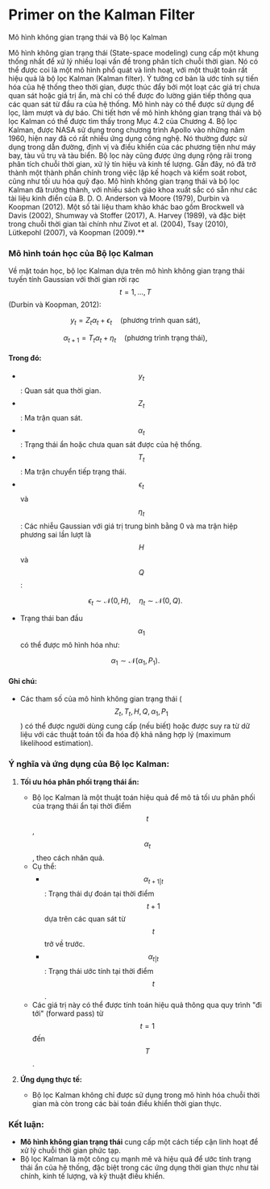 # Primer on the Kalman Filter
Mô hình không gian trạng thái và Bộ lọc Kalman

Mô hình không gian trạng thái (State-space modeling) cung cấp một khung thống nhất để xử lý nhiều loại vấn đề trong phân tích chuỗi thời gian. Nó có thể được coi là một mô hình phổ quát và linh hoạt, với một thuật toán rất hiệu quả là bộ lọc Kalman (Kalman filter). Ý tưởng cơ bản là ước tính sự tiến hóa của hệ thống theo thời gian, được thúc đẩy bởi một loạt các giá trị chưa quan sát hoặc giá trị ẩn, mà chỉ có thể được đo lường gián tiếp thông qua các quan sát từ đầu ra của hệ thống. Mô hình này có thể được sử dụng để lọc, làm mượt và dự báo. Chi tiết hơn về mô hình không gian trạng thái và bộ lọc Kalman có thể được tìm thấy trong Mục 4.2 của Chương 4.
Bộ lọc Kalman, được NASA sử dụng trong chương trình Apollo vào những năm 1960, hiện nay đã có rất nhiều ứng dụng công nghệ. Nó thường được sử dụng trong dẫn đường, định vị và điều khiển của các phương tiện như máy bay, tàu vũ trụ và tàu biển. Bộ lọc này cũng được ứng dụng rộng rãi trong phân tích chuỗi thời gian, xử lý tín hiệu và kinh tế lượng. Gần đây, nó đã trở thành một thành phần chính trong việc lập kế hoạch và kiểm soát robot, cũng như tối ưu hóa quỹ đạo.
Mô hình không gian trạng thái và bộ lọc Kalman đã trưởng thành, với nhiều sách giáo khoa xuất sắc có sẵn như các tài liệu kinh điển của B. D. O. Anderson và Moore (1979), Durbin và Koopman (2012). Một số tài liệu tham khảo khác bao gồm Brockwell và Davis (2002), Shumway và Stoffer (2017), A. Harvey (1989), và đặc biệt trong chuỗi thời gian tài chính như Zivot et al. (2004), Tsay (2010), Lütkepohl (2007), và Koopman (2009).**

### Mô hình toán học của Bộ lọc Kalman
Về mặt toán học, bộ lọc Kalman dựa trên mô hình không gian trạng thái tuyến tính Gaussian với thời gian rời rạc $$t = 1, \dots, T$$ (Durbin và Koopman, 2012):

$$y_t = Z_t \alpha_t + \epsilon_t \quad (\text{phương trình quan sát}),$$

$$\alpha_{t+1} = T_t \alpha_t + \eta_t \quad (\text{phương trình trạng thái}),$$

#### Trong đó:
- $$y_t$$: Quan sát qua thời gian.
- $$Z_t$$: Ma trận quan sát.
- $$\alpha_t$$: Trạng thái ẩn hoặc chưa quan sát được của hệ thống.
- $$T_t$$: Ma trận chuyển tiếp trạng thái.
- $$\epsilon_t$$ và $$\eta_t$$: Các nhiễu Gaussian với giá trị trung bình bằng 0 và ma trận hiệp phương sai lần lượt là $$H$$ và $$Q$$:

$$\epsilon_t \sim \mathcal{N}(0, H), \quad \eta_t \sim \mathcal{N}(0, Q).$$

- Trạng thái ban đầu $$\alpha_1$$ có thể được mô hình hóa như:

$$\alpha_1 \sim \mathcal{N}(\alpha_1, P_1).$$

#### Ghi chú:
- Các tham số của mô hình không gian trạng thái ($$Z_t, T_t, H, Q, \alpha_1, P_1$$) có thể được người dùng cung cấp (nếu biết) hoặc được suy ra từ dữ liệu với các thuật toán tối đa hóa độ khả năng hợp lý (maximum likelihood estimation).

### Ý nghĩa và ứng dụng của Bộ lọc Kalman:
1. **Tối ưu hóa phân phối trạng thái ẩn:**
   - Bộ lọc Kalman là một thuật toán hiệu quả để mô tả tối ưu phân phối của trạng thái ẩn tại thời điểm $$t$$, $$\alpha_t$$, theo cách nhân quả.
   - Cụ thể:
     - $$\alpha_{t+1|t}$$: Trạng thái dự đoán tại thời điểm $$t + 1$$ dựa trên các quan sát từ $$t$$ trở về trước.
     - $$\alpha_{t|t}$$: Trạng thái ước tính tại thời điểm $$t$$.
   - Các giá trị này có thể được tính toán hiệu quả thông qua quy trình "đi tới" (forward pass) từ $$t = 1$$ đến $$T$$.

2. **Ứng dụng thực tế:**
   - Bộ lọc Kalman không chỉ được sử dụng trong mô hình hóa chuỗi thời gian mà còn trong các bài toán điều khiển thời gian thực.

### Kết luận:
- **Mô hình không gian trạng thái** cung cấp một cách tiếp cận linh hoạt để xử lý chuỗi thời gian phức tạp.
- Bộ lọc Kalman là một công cụ mạnh mẽ và hiệu quả để ước tính trạng thái ẩn của hệ thống, đặc biệt trong các ứng dụng thời gian thực như tài chính, kinh tế lượng, và kỹ thuật điều khiển.

